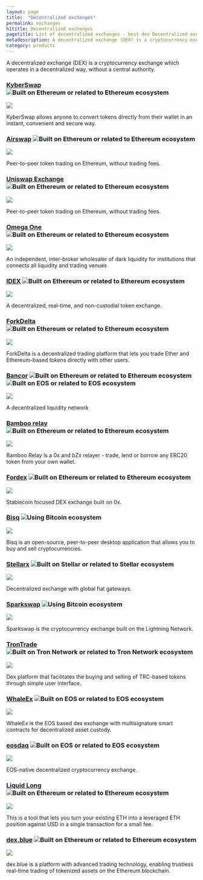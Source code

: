 ```yaml
---
layout: page
title:  "Decentralized exchanges"
permalink: exchanges
h1title: Decentralized exchanges
pagetitle: List of decentralized exchanges - best dex Decentralized exchanges    
metadescription: A decentralized exchange (DEX) is a cryptocurrency exchange which operates in a decentralized way, without a central authority.
category: products
---
```

A decentralized exchange (DEX) is a cryptocurrency exchange which operates in a decentralized way, without a central authority.

### [KyberSwap](https://kyberswap.com/swap/eth-dai) ![](/images/ether.png "Built on Ethereum or related to Ethereum ecosystem") <i class="fas fa-user-lock" title="Non-custodial"></i>

![](/images/output_md/httpskyberswapcomswapeth-dai.png)

KyberSwap allows anyone to convert tokens directly from their wallet in an instant, convenient and secure way.

### [Airswap](https://www.airswap.io/) ![](/images/ether.png "Built on Ethereum or related to Ethereum ecosystem") <i class="fas fa-user-lock" title="Non-custodial"></i>

![](/images/output_md/httpswwwairswapio.png)

Peer-to-peer token trading on Ethereum, without trading fees.

### [Uniswap Exchange](https://uniswap.exchange) ![](/images/ether.png "Built on Ethereum or related to Ethereum ecosystem") <i class="fas fa-user-lock" title="Non-custodial"></i>

![](/images/output_md/httpsuniswapexchange.png)

Peer-to-peer token trading on Ethereum, without trading fees.

### [Omega One](https://dark.omega.one/) ![](/images/ether.png "Built on Ethereum or related to Ethereum ecosystem")

![](/images/output_md/httpsdarkomegaone.png)

An independent, inter-broker wholesaler of dark liquidity for institutions that connects all liquidity and trading venues

### [IDEX](https://auroradao.com/platform/idex/) ![](/images/ether.png "Built on Ethereum or related to Ethereum ecosystem") <i class="fas fa-user-lock" title="Non-custodial"></i>

![](/images/output_md/httpsauroradaocomplatformidex.png)

A decentralized, real-time, and non-custodial token exchange.

### [ForkDelta](https://forkdelta.app/) ![](/images/ether.png "Built on Ethereum or related to Ethereum ecosystem") <i class="fas fa-user-lock" title="Non-custodial"></i>

![](/images/output_md/httpsforkdeltaapp.png)

ForkDelta is a decentralized trading platform that lets you trade Ether and Ethereum-based tokens directly with other users.

### [Bancor](https://www.bancor.network/) ![](/images/ether.png "Built on Ethereum or related to Ethereum ecosystem") ![](/images/eos.png "Built on EOS or related to EOS ecosystem")

![](/images/output_md/httpswwwbancornetwork.png)

A decentralized liquidity network

### [Bamboo relay](https://bamboorelay.com/) ![](/images/ether.png "Built on Ethereum or related to Ethereum ecosystem") <i class="fas fa-user-lock" title="Non-custodial"></i>

![](/images/output_md/httpsbamboorelaycom.png)

Bamboo Relay is a 0x and bZx relayer - trade, lend or borrow any ERC20 token from your own wallet.

### [Fordex](https://www.fordex.co/) ![](/images/ether.png "Built on Ethereum or related to Ethereum ecosystem")

![](/images/output_md/httpswwwfordexco.png)

Stablecoin focused DEX exchange built on 0x.   

### [Bisq](https://bisq.network/) ![](/images/btc.png "Using Bitcoin ecosystem") <i class="fas fa-user-lock" title="Non-custodial"></i>

![](/images/output_md/httpsbisqnetwork.png)

Bisq is an open-source, peer-to-peer desktop application that allows you to buy and sell cryptocurrencies.

### [Stellarx](https://www.stellarx.com/) ![](/images/stellar.png "Built on Stellar or related to Stellar ecosystem") <i class="fas fa-user-lock" title="Non-custodial"></i>

![](/images/output_md/httpswwwstellarxcom.png)

Decentralized exchange with global fiat gateways.

### [Sparkswap](https://sparkswap.com/) ![](/images/btc.png "Using Bitcoin ecosystem")

![](/images/output_md/httpssparkswapcom.png)

Sparkswap is the cryptocurrency exchange built on the Lightning Network.

### [TronTrade](https://trontrade.io/) ![](/images/tron.png "Built on Tron Network or related to Tron Network ecosystem") <i class="fas fa-user-lock" title="Non-custodial"></i>

![](/images/output_md/httpstrontradeio.png)

Dex platform that facilitates the buying and selling of TRC-based tokens through simple user interface.

### [WhaleEx](https://www.whaleex.com/) ![](/images/eos.png "Built on EOS or related to EOS ecosystem") <i class="fas fa-user-lock" title="Non-custodial"></i>

![](/images/output_md/httpswwwwhaleexcom.png)

WhaleEx is the EOS based dex exchange with multisignature smart contracts for decentralized asset custody.

### [eosdaq](https://eosdaq.com/) ![](/images/eos.png "Built on EOS or related to EOS ecosystem") <i class="fas fa-user-lock" title="Non-custodial"></i>

![](/images/output_md/httpseosdaqcom.png)

EOS-native decentralized cryptocurrency exchange.

### [Liquid Long](https://liquid-long.keydonix.com/#/) ![](/images/ether.png "Built on Ethereum or related to Ethereum ecosystem") <i class="fas fa-user-lock" title="Non-custodial"></i>

![](/images/output_md/httpsliquid-longkeydonixcom.png)

This is a tool that lets you turn your existing ETH into a leveraged ETH position against USD in a single transaction for a small fee.

### [dex.blue](https://dex.blue/) ![](/images/ether.png "Built on Ethereum or related to Ethereum ecosystem") <i class="fas fa-user-lock" title="Non-custodial"></i>

![](/images/output_md/httpsdexblue.png)

dex.blue is a platform with advanced trading technology, enabling trustless real-time trading of tokenized assets on the Ethereum blockchain.

